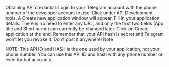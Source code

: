 
Obtaining API credantial:
  Login to your Telegram account with the phone number of the developer account to use.
  Click under API Development tools.
  A Create new application window will appear. Fill in your application details. There is no need to enter any URL, and only the first two fields (App title and Short name) can currently be changed later.
  Click on Create application at the end. Remember that your API hash is secret and Telegram won’t let you revoke it. Don’t post it anywhere!
  Note
  
  NOTE: This API ID and HASH is the one used by your application, not your phone number. You can use this API ID and hash with any phone number or even for bot accounts.
